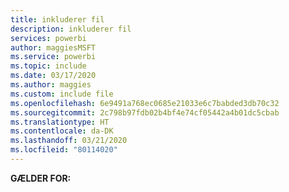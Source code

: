 ```yaml
---
title: inkluderer fil
description: inkluderer fil
services: powerbi
author: maggiesMSFT
ms.service: powerbi
ms.topic: include
ms.date: 03/17/2020
ms.author: maggies
ms.custom: include file
ms.openlocfilehash: 6e9491a768ec0685e21033e6c7babded3db70c32
ms.sourcegitcommit: 2c798b97fdb02b4bf4e74cf05442a4b01dc5cbab
ms.translationtype: HT
ms.contentlocale: da-DK
ms.lasthandoff: 03/21/2020
ms.locfileid: "80114020"
---
```

**GÆLDER FOR:**